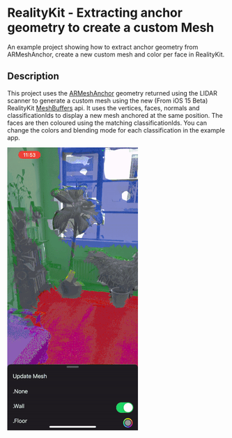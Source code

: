 # RealityKit - Extracting anchor geometry to create a custom Mesh

An example project showing how to extract anchor geometry from ARMeshAnchor, create a new custom mesh and color per face in RealityKit.

## Description

This project uses the [ARMeshAnchor](https://developer.apple.com/documentation/arkit/armeshgeometry) geometry returned using the LIDAR scanner to generate a custom mesh using the new (From iOS 15 Beta) RealityKit [MeshBuffers](https://developer.apple.com/documentation/realitykit/meshbuffers) api. It uses the vertices, faces, normals and classificationIds to display a new mesh anchored at the same position. The faces are then coloured using the matching classificationIds. You can change the colors and blending mode for each classification in the example app. 

![Alt Text](https://github.com/TravisHall/RealityKit-Example-ARMeshAnchor-Geometry/blob/main/RealityKit%20Example%20ARMeshAnchor/Demo/demo.gif)
